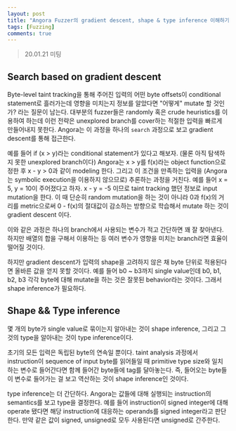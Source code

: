 ```yaml
---
layout: post
title: "Angora Fuzzer의 gradient descent, shape & type inference 이해하기"
tags: [Fuzzing]
comments: true
---
```


> 20.01.21 미팅  

## Search based on gradient descent  
Byte-level taint tracking을 통해 주어진 입력의 어떤 byte offsets이 conditional statement로 흘러가는데 영향을 미치는지 정보를 알았다면 "어떻게" mutate 할 것인가? 라는 질문이 남는다. 대부분의 fuzzer들은 randomly 혹은 crude heuristics를 이용하여 하는데 이런 전략은 unexplored branch를 cover하는 적절한 입력을 빠르게 만들어내지 못한다. Angora는 이 과정을 하나의 `search` 과정으로 보고 gradient descent를 통해 접근한다.  

예를 들어 if (x > y)라는 conditional statement가 있다고 해보자. (물론 아직 탐색하지 못한 unexplored branch이다) Angora는 x > y를 f(x)라는 object function으로 정한 후 x - y > 0과 같이 modeling 한다. 그리고 이 조건을 만족하는 입력을 (Angora는 symbolic execution을 이용하지 않으므로) 추론하는 과정을 거친다. 예를 들어 x = 5, y = 10이 주어졌다고 하자. x - y = -5 이므로 taint tracking 했던 정보로 input mutation을 한다. 이 때 단순히 random mutation을 하는 것이 아니라 0과 f(x)의 거리를 metric으로써 0 - f(x)의 절대값이 감소하는 방향으로 학습해서 mutate 하는 것이 gradient descent 이다.  

이와 같은 과정은 하나의 branch에서 사용되는 변수가 적고 간단하면 꽤 잘 찾아낸다. 하지만 배열의 합을 구해서 이용하는 등 여러 변수가 영향을 미치는 branch라면 효율이 떨어질 것이다.  

하지만 gradient descent가 입력의 shape을 고려하지 않은 채 byte 단위로 적용된다면 올바른 값을 얻지 못할 것이다. 예를 들어 b0 ~ b3까지 single value인데 b0, b1, b2, b3 각각 byte에 대해 mutate을 하는 것은 잘못된 behavior라는 것이다. 그래서 shape inference가 필요하다.  

## Shape && Type inference  
몇 개의 byte가 single value로 묶이는지 알아내는 것이 shape inference, 그리고 그것의 type을 알아내는 것이 type inference이다.  

초기의 모든 입력은 독립된 byte의 연속일 뿐이다. taint analysis 과정에서 instruction이 sequence of input byte를 읽어들일 때 primitive type size와 일치하는 변수로 들어간다면 함께 들어간 byte들에 tag를 달아놓는다. 즉, 들어오는 byte들이 변수로 들어가는 걸 보고 역산하는 것이 shape inference인 것이다.  

type inference는 더 간단하다. Angora는 값들에 대해 실행되는 instruction의 semantics를 보고 type을 결정한다. 예를 들어 instruction이 signed integer에 대해 operate 됐다면 해당 instruction에 대응하는 operands를 signed integer라고 판단한다. 만약 같은 값이 signed, unsigned로 모두 사용된다면 unsigned로 간주한다.  